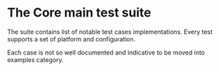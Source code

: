 # The Core main test suite

The suite contains list of notable test cases implementations.
Every test supports a set of platform and configuration.

Each case is not so well documented and indicative to be moved into examples category.


